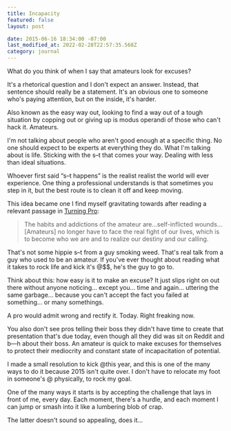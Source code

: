 ```yaml
---
title: Incapacity
featured: false
layout: post

date: 2015-06-16 18:34:00 -07:00
last_modified_at: 2022-02-28T22:57:35.568Z
category: journal
---
```


What do you think of when I say that amateurs look for excuses?

It's a rhetorical question and I don't expect an answer. Instead, that sentence should really be a statement. It's an obvious one to someone who's paying attention, but on the inside, it's harder.

Also known as the easy way out, looking to find a way out of a tough situation by copping out or giving up is modus operandi of those who can't hack it. Amateurs.

I'm not talking about people who aren't good enough at a specific thing. No one should expect to be experts at everything they do. What I'm talking about is life. Sticking with the s–t that comes your way. Dealing with less than ideal situations.

Whoever first said “s–t happens” is the realist realist the world will ever experience. One thing a professional understands is that sometimes you step in it, but the best route is to clean it off and keep moving.

This idea became one I find myself gravitating towards after reading a relevant passage in [Turning Pro](http://amzn.to/1G234yc):

> The habits and addictions of the amateur are…self-inflicted wounds…[Amateurs] no longer have to face the real fight of our lives, which is to become who we are and to realize our destiny and our calling.

That's not some hippie s–t from a guy smoking weed. That's real talk from a guy who used to be an amateur. If you've ever thought about reading what it takes to rock life and kick it's @$$, he's the guy to go to.

Think about this: how easy is it to make an excuse? It just slips right on out there without anyone noticing… except you… time and again… uttering the same garbage… because you can't accept the fact you failed at something… or many somethings.

A pro would admit wrong and rectify it. Today. Right freaking now.

You also don't see pros telling their boss they didn't have time to create that presentation that's due today, even though all they did was sit on Reddit and b—h about their boss. An amateur is quick to make excuses for themselves to protect their mediocrity and constant state of incapacitation of potential.

I made a small resolution to kick @this year, and this is one of the many ways to do it because 2015 isn't quite over. I don't have to relocate my foot in someone's @ physically, to rock my goal.

One of the many ways it starts is by accepting the challenge that lays in front of me, every day. Each moment, there's a hurdle, and each moment I can jump or smash into it like a lumbering blob of crap.

The latter doesn't sound so appealing, does it…


